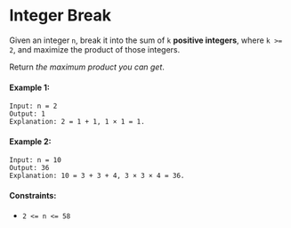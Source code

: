 # Integer Break

Given an integer `n`, break it into the sum of `k` **positive integers**, where `k >= 2`, and maximize the product of those integers.

Return *the maximum product you can get*.

#### Example 1:
```
Input: n = 2
Output: 1
Explanation: 2 = 1 + 1, 1 × 1 = 1.
```

#### Example 2:
```
Input: n = 10
Output: 36
Explanation: 10 = 3 + 3 + 4, 3 × 3 × 4 = 36.
```

#### Constraints:
- `2 <= n <= 58`